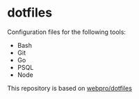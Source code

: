 # dotfiles

Configuration files for the following tools:

- Bash
- Git
- Go
- PSQL
- Node

This repository is based on [webpro/dotfiles](https://github.com/webpro/dotfiles)
